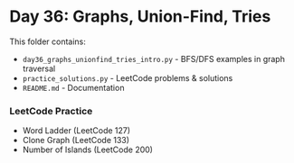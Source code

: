 # Day 36: Graphs, Union-Find, Tries

This folder contains:
- `day36_graphs_unionfind_tries_intro.py` - BFS/DFS examples in graph traversal
- `practice_solutions.py` - LeetCode problems & solutions
- `README.md` - Documentation

### LeetCode Practice
- Word Ladder (LeetCode 127)
- Clone Graph (LeetCode 133)
- Number of Islands (LeetCode 200)